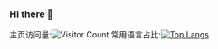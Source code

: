 ### Hi there 👋

<!--
**kutake/kutake** is a ✨ _special_ ✨ repository because its `README.md` (this file) appears on your GitHub profile.

Here are some ideas to get you started:

- 🔭 I’m currently working on ...
- 🌱 I’m currently learning ...
- 👯 I’m looking to collaborate on ...
- 🤔 I’m looking for help with ...
- 💬 Ask me about ...
- 📫 How to reach me: ...
- 😄 Pronouns: ...
- ⚡ Fun fact: ...
-->
主页访问量:![Visitor Count](https://profile-counter.glitch.me/kutake/count.svg)
常用语言占比:[![Top Langs](https://github-readme-stats.vercel.app/api/top-langs/?username=Christmas)](https://github.com/kutake/github-readme-stats)
